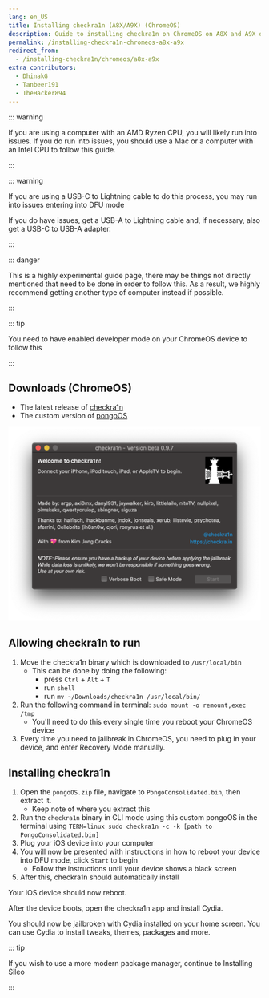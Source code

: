 ```yaml
---
lang: en_US
title: Installing checkra1n (A8X/A9X) (ChromeOS)
description: Guide to installing checkra1n on ChromeOS on A8X and A9X devices
permalink: /installing-checkra1n-chromeos-a8x-a9x
redirect_from:
  - /installing-checkra1n/chromeos/a8x-a9x
extra_contributors:
  - DhinakG
  - Tanbeer191
  - TheHacker894
---
```


::: warning

If you are using a computer with an AMD Ryzen CPU, you will likely run into issues. If you do run into issues, you should use a Mac or a computer with an Intel CPU to follow this guide.

:::

::: warning

If you are using a USB-C to Lightning cable to do this process, you may run into issues entering into DFU mode

If you do have issues, get a USB-A to Lightning cable and, if necessary, also get a USB-C to USB-A adapter.

:::

::: danger

This is a highly experimental guide page, there may be things not directly mentioned that need to be done in order to follow this. As a result, we highly recommend getting another type of computer instead if possible.

:::

::: tip

You need to have enabled developer mode on your ChromeOS device to follow this

:::

## Downloads (ChromeOS)

- The latest release of [checkra1n](https://checkra.in)
- The custom version of [pongoOS](https://github.com/checkra1n/BugTracker/files/6429930/Pongo.zip)

![A screenshot of the checkra1n application](/assets/images/checkra1n.png)

## Allowing checkra1n to run

1. Move the checkra1n binary which is downloaded to `/usr/local/bin`
    - This can be done by doing the following:
      - press `Ctrl` + `Alt` + `T`
      - run `shell`
      - run `mv ~/Downloads/checkra1n /usr/local/bin/`
1. Run the following command in terminal: `sudo mount -o remount,exec /tmp`
    - You'll need to do this every single time you reboot your ChromeOS device
1. Every time you need to jailbreak in ChromeOS, you need to plug in your device, and enter Recovery Mode manually.

## Installing checkra1n

1. Open the `pongoOS.zip` file, navigate to `PongoConsolidated.bin`, then extract it.
    - Keep note of where you extract this
1. Run the `checkra1n` binary in CLI mode using this custom pongoOS in the terminal using `TERM=linux sudo checkra1n -c -k [path to PongoConsolidated.bin]`
1. Plug your iOS device into your computer
1. You will now be presented with instructions in how to reboot your device into <router-link to="/faq/#what-is-dfu-mode">DFU mode</router-link>, click `Start` to begin
    - Follow the instructions until your device shows a black screen
1. After this, checkra1n should automatically install

Your iOS device should now reboot.

After the device boots, open the checkra1n app and install Cydia.

You should now be jailbroken with Cydia installed on your home screen. You can use Cydia to install <router-link to="/faq/#what-are-tweaks">tweaks</router-link>, themes, packages and more.

::: tip

If you wish to use a more modern package manager, continue to <router-link to="/installing-sileo">Installing Sileo</router-link>

:::